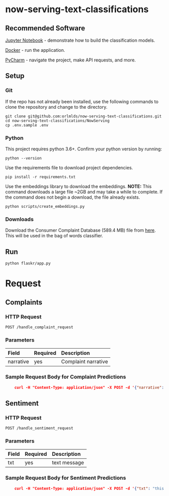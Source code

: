 # now-serving-text-classifications

## Recommended Software 

[Jupyter Notebook](http://jupyter.org/) - demonstrate how to build the classification models.

[Docker](https://www.docker.com/) - run the application. 

[PyCharm](https://www.jetbrains.com/pycharm/) - navigate the project, make API requests, and more. 


## Setup

### Git

If the repo has not already been installed, use the following commands to clone the repository and change to the directory.

    git clone git@github.com:orlmlds/now-serving-text-classifications.git
    cd now-serving-text-classifications/NowServing
    cp .env.sample .env

### Python

This project requires python 3.6+. Confirm your python version by running:

    python --version
    
Use the requirements file to download project dependencies.
    
    pip install -r requirements.txt
    
Use the embeddings library to download the embeddings. **NOTE:** This command downloads a large file ~2GB and may take a while to complete. If the command does not begin a download, the file already exists.

    python scripts/create_embeddings.py  

### Downloads 
Download the Consumer Complaint Database (589.4 MB) file from [here](https://catalog.data.gov/dataset/consumer-complaint-database). This will be used in the bag of words classifier. 

## Run

    python flaskr/app.py
    
# Request

## Complaints 

### HTTP Request

    POST /handle_complaint_request

### Parameters

| Field                | Required | Description                                      |
|:---------------------|:---------|:-------------------------------------------------|
| narrative            | yes      | Complaint narrative                          |

### Sample Request Body for Complaint Predictions

```json
    curl -H "Content-Type: application/json" -X POST -d '{"narrative": "Dude my credit score sucks this is bullshit"}' http://0.0.0.0:3000/handle_complaint_request
```

## Sentiment 

### HTTP Request

    POST /handle_sentiment_request

### Parameters

| Field                | Required | Description                                      |
|:---------------------|:---------|:-------------------------------------------------|
| txt            | yes      | text message                          |

### Sample Request Body for Sentiment Predictions

```json
    curl -H "Content-Type: application/json" -X POST -d '{"txt": "this is terrible"}' http://0.0.0.0:3000/handle_sentiment_request
```

